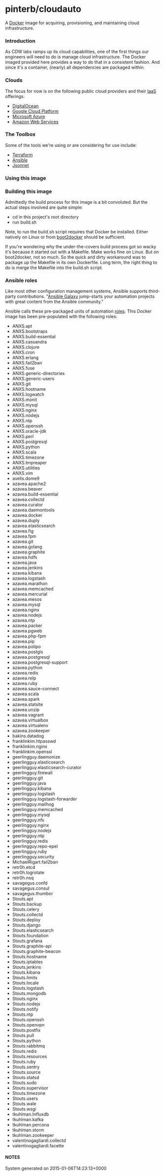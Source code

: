 pinterb/cloudauto
==========

A [Docker](https://www.docker.com) image for acquiring, provisioning, and maintaining cloud infrastructure.

### Introduction 
As CDW labs ramps up its cloud capabilities, one of the first things our engineers will need to do is manage cloud infrastructure.  The Docker imaged provided here provides a way 
to do that in a consistent fashion.  And since it's a container, (nearly) all dependencies are packaged within.


### Clouds
The focus for now is on the following public cloud providers and their [IaaS](http://en.wikipedia.org/wiki/Cloud_computing#Infrastructure_as_a_service) offerings:   
* [DigitalOcean](https://www.digitalocean.com/)   
* [Google Cloud Platform](https://cloud.google.com/)    
* [Microsoft Azure](https://azure.microsoft.com/en-us/)   
* [Amazon Web Services](http://aws.amazon.com/)   


### The Toolbox  
Some of the tools we're using or are considering for use include:
* [Terraform](http://www.terraform.io/)   
* [Ansible](http://www.ansible.com/)   
* [Jsonnet](http://google.github.io/jsonnet/doc/index.html)   


### Using this image



### Building this image
Admittedly the build process for this image is a bit convoluted. But the actual steps involved are quite simple:
* cd in this project's root directory   
* run build.sh   

Note, to run the build.sh script requires that Docker be installed.  Either natively on Linux or from [boot2docker](http://boot2docker.io) should be sufficient.

If you're wondering why the under-the-covers build process got so wacky it's because it started out with a Makefile.  Make works fine on Linux. But on boot2docker, not so much.  So the quick
and dirty workaround was to package up the Makefile in its own Dockerfile.  Long term, the right thing to do is merge the Makefile into the build.sh script.
 

### Ansible roles   
Like most other configuration management systems, Ansible supports third-party contributions. "[Ansible Galaxy](https://galaxy.ansible.com) jump-starts your automation 
projects with great content from the Ansible community."   

Ansible calls these pre-packaged units of automation [roles](http://docs.ansible.com/playbooks_roles#roles).  This Docker image has been pre-populated with the following roles:   
* ANXS.apt    
* ANXS.bootstraps    
* ANXS.build-essential    
* ANXS.cassandra    
* ANXS.clojure    
* ANXS.cron    
* ANXS.erlang    
* ANXS.fail2ban    
* ANXS.fuse    
* ANXS.generic-directories    
* ANXS.generic-users    
* ANXS.git    
* ANXS.hostname    
* ANXS.logwatch    
* ANXS.monit    
* ANXS.mysql    
* ANXS.nginx    
* ANXS.nodejs    
* ANXS.ntp    
* ANXS.openssh    
* ANXS.oracle-jdk    
* ANXS.perl    
* ANXS.postgresql    
* ANXS.python    
* ANXS.scala    
* ANXS.timezone    
* ANXS.tmpreaper    
* ANXS.utilities    
* ANXS.vim    
* avelis.dome9    
* azavea.apache2    
* azavea.beaver    
* azavea.build-essential    
* azavea.collectd    
* azavea.curator    
* azavea.daemontools    
* azavea.docker    
* azavea.duply    
* azavea.elasticsearch    
* azavea.fig    
* azavea.fpm    
* azavea.git    
* azavea.golang    
* azavea.graphite    
* azavea.hdfs    
* azavea.java    
* azavea.jenkins    
* azavea.kibana    
* azavea.logstash    
* azavea.marathon    
* azavea.memcached    
* azavea.mercurial    
* azavea.mesos    
* azavea.mysql    
* azavea.nginx    
* azavea.nodejs    
* azavea.ntp    
* azavea.packer    
* azavea.pgweb    
* azavea.php-fpm    
* azavea.pip    
* azavea.polipo    
* azavea.postgis    
* azavea.postgresql    
* azavea.postgresql-support    
* azavea.python    
* azavea.redis    
* azavea.relp    
* azavea.ruby    
* azavea.sauce-connect    
* azavea.scala    
* azavea.spark    
* azavea.statsite    
* azavea.unzip    
* azavea.vagrant    
* azavea.virtualbox    
* azavea.virtualenv    
* azavea.zookeeper    
* bakins.datadog    
* franklinkim.htpasswd    
* franklinkim.nginx    
* franklinkim.openssl    
* geerlingguy.daemonize    
* geerlingguy.elasticsearch    
* geerlingguy.elasticsearch-curator    
* geerlingguy.firewall    
* geerlingguy.git    
* geerlingguy.java    
* geerlingguy.kibana    
* geerlingguy.logstash    
* geerlingguy.logstash-forwarder    
* geerlingguy.mailhog    
* geerlingguy.memcached    
* geerlingguy.mysql    
* geerlingguy.nfs    
* geerlingguy.nginx    
* geerlingguy.nodejs    
* geerlingguy.ntp    
* geerlingguy.redis    
* geerlingguy.repo-epel    
* geerlingguy.ruby    
* geerlingguy.security    
* MichaelRigart.fail2ban    
* retr0h.etcd    
* retr0h.logrotate    
* retr0h.nsq    
* savagegus.confd    
* savagegus.consul    
* savagegus.thumbor    
* Stouts.apt    
* Stouts.backup    
* Stouts.celery    
* Stouts.collectd    
* Stouts.deploy    
* Stouts.django    
* Stouts.elasticsearch    
* Stouts.foundation    
* Stouts.grafana    
* Stouts.graphite-api    
* Stouts.graphite-beacon    
* Stouts.hostname    
* Stouts.iptables    
* Stouts.jenkins    
* Stouts.kibana    
* Stouts.limits    
* Stouts.locale    
* Stouts.logstash    
* Stouts.mongodb    
* Stouts.nginx    
* Stouts.nodejs    
* Stouts.notify    
* Stouts.ntp    
* Stouts.openssh    
* Stouts.openvpn    
* Stouts.postfix    
* Stouts.pull    
* Stouts.python    
* Stouts.rabbitmq    
* Stouts.redis    
* Stouts.resources    
* Stouts.ruby    
* Stouts.sentry    
* Stouts.source    
* Stouts.statsd    
* Stouts.sudo    
* Stouts.supervisor    
* Stouts.timezone    
* Stouts.users    
* Stouts.wale    
* Stouts.wsgi    
* tkuhlman.Influxdb    
* tkuhlman.kafka    
* tkuhlman.percona    
* tkuhlman.storm    
* tkuhlman.zookeeper    
* valentinogagliardi.collectd    
* valentinogagliardi.facette    
 

#### NOTES   
System generated on 2015-01-06T14:23:13+0000 
